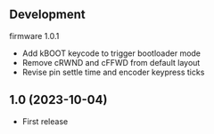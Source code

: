Development
-----------

firmware 1.0.1
- Add kBOOT keycode to trigger bootloader mode
- Remove cRWND and cFFWD from default layout
- Revise pin settle time and encoder keypress ticks


1.0 (2023-10-04)
----------------

- First release

